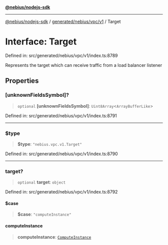 [**@nebius/nodejs-sdk**](../../../../../README.md)

---

[@nebius/nodejs-sdk](../../../../../README.md) / [generated/nebius/vpc/v1](../README.md) / Target

# Interface: Target

Defined in: src/generated/nebius/vpc/v1/index.ts:8789

Represents the target which can receive traffic from a load balancer listener

## Properties

### \[unknownFieldsSymbol\]?

> `optional` **\[unknownFieldsSymbol\]**: `Uint8Array`\<`ArrayBufferLike`\>

Defined in: src/generated/nebius/vpc/v1/index.ts:8791

---

### $type

> **$type**: `"nebius.vpc.v1.Target"`

Defined in: src/generated/nebius/vpc/v1/index.ts:8790

---

### target?

> `optional` **target**: `object`

Defined in: src/generated/nebius/vpc/v1/index.ts:8792

#### $case

> **$case**: `"computeInstance"`

#### computeInstance

> **computeInstance**: [`ComputeInstance`](ComputeInstance.md)
